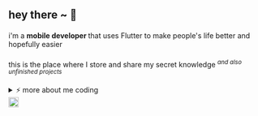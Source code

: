 ## hey there ~ 👋

<h4 style="font-weight: normal"> i'm a <span style="font-weight: bold"> mobile developer </span> that uses Flutter to make people's life better and hopefully easier </h4> 

<h4 style="font-weight: normal"> this is the place where I store and share my secret knowledge <sup style="font-style: italic"> and also unfinished projects </sup> </h4>

<details>
<summary>⚡ more about me coding </summary>
<br />

![top langs](https://github-readme-stats.vercel.app/api/top-langs/?username=e-meyer&theme=material-palenight&layout=compact&hide=css,html,c,cmake,C%2B%2B)

![e-meyer's github stats](https://github-readme-stats.vercel.app/api?username=e-meyer&count_private=true&show_icons=true&theme=material-palenight)

</details>


<a href="https://linkedin.com/in/edmundomeyer">
  <img align="left" alt="Ed's LinkedIn" width="20px" src="https://cdn-icons-png.flaticon.com/512/174/174857.png" />
</a>

